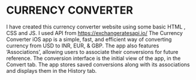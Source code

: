 # CURRENCY CONVERTER 
I have created this currency converter website using some basic HTML , CSS and JS. I used API from https://exchangeratesapi.io/
The Currency Converter iOS app is a simple, fast, and efficient way of converting currency from USD to INR, EUR, & GBP. The app also features ‘Associations’, allowing users to associate their conversions for future reference. The conversion interface is the initial view of the app, in the Convert tab. The app stores saved conversions along with its associations and displays them in the History tab.
